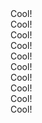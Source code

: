 <stellar-group fill>
	<stellar-input></stellar-input>
	<stellar-button>Cool!</stellar-button>
</stellar-group>

<br />

<stellar-group fill>
	<stellar-button>Cool!</stellar-button>
	<stellar-input></stellar-input>
</stellar-group>

<br />

<stellar-group fill>
	<stellar-input size="tiny"></stellar-input>
	<stellar-button size="tiny">Cool!</stellar-button>
</stellar-group>

<br />

<stellar-group fill>
	<stellar-button size="tiny">Cool!</stellar-button>
	<stellar-input size="tiny"></stellar-input>
</stellar-group>

<br />

<stellar-group fill>
	<stellar-input size="small"></stellar-input>
	<stellar-button size="small">Cool!</stellar-button>
</stellar-group>

<br />

<stellar-group fill>
	<stellar-button size="small">Cool!</stellar-button>
	<stellar-input size="small"></stellar-input>
</stellar-group>

<br />

<stellar-group fill>
	<stellar-input size="medium"></stellar-input>
	<stellar-button size="medium">Cool!</stellar-button>
</stellar-group>

<br />

<stellar-group fill>
	<stellar-button size="medium">Cool!</stellar-button>
	<stellar-input size="medium"></stellar-input>
</stellar-group>

<br />

<stellar-group fill>
	<stellar-input size="large"></stellar-input>
	<stellar-button size="large">Cool!</stellar-button>
</stellar-group>

<br />

<stellar-group fill>
	<stellar-button size="large">Cool!</stellar-button>
	<stellar-input size="large"></stellar-input>
</stellar-group>
